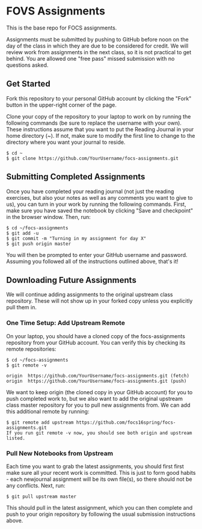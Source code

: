 # FOVS Assignments

This is the base repo for FOCS assignments.

Assignments must be submitted by pushing to GitHub before noon on the day of the class in which they are due to be considered for credit. We will review work from assignments in the next class, so it is not practical to get behind. You are allowed one "free pass" missed submission with no questions asked.

## Get Started

Fork this repository to your personal GitHub account by clicking the "Fork" button in the upper-right corner of the page.

Clone your copy of the repository to your laptop to work on by running the following commands (be sure to replace the username with your own). These instructions assume that you want to put the Reading Journal in your home directory (~). If not, make sure to modify the first line to change to the directory where you want your journal to reside.

```
$ cd ~
$ git clone https://github.com/YourUsername/focs-assignments.git
```

## Submitting Completed Assignments

Once you have completed your reading journal (not just the reading exercises, but also your notes as well as any comments you want to give to us), you can turn in your work by running the following commands. First, make sure you have saved the notebook by clicking "Save and checkpoint" in the browser window. Then, run:

```
$ cd ~/focs-assignments
$ git add -u
$ git commit -m "Turning in my assignment for day X"
$ git push origin master
```

You will then be prompted to enter your GitHub username and password. Assuming you followed all of the instructions outlined above, that's it!

## Downloading Future Assignments

We will continue adding assignments to the original upstream class repository. These will not show up in your forked copy unless you explicitly pull them in.

### One Time Setup: Add Upstream Remote

On your laptop, you should have a cloned copy of the focs-assignments repository from your GitHub account. You can verify this by checking its remote repositories:

```
$ cd ~/focs-assignments
$ git remote -v

origin  https://github.com/YourUsername/focs-assignments.git (fetch)
origin  https://github.com/YourUsername/focs-assignments.git (push)
```

We want to keep origin (the cloned copy in your GitHub account) for you to push completed work to, but we also want to add the original upstream class master repository for you to pull new assignments from. We can add this additional remote by running:

```
$ git remote add upstream https://github.com/focs16spring/focs-assignments.git
If you run git remote -v now, you should see both origin and upstream listed.
```

### Pull New Notebooks from Upstream

Each time you want to grab the latest assignments, you should first first make sure all your recent work is committed. This is just to form good habits - each newjournal assignment will be its own file(s), so there should not be any conflicts. Next, run:

```
$ git pull upstream master
```

This should pull in the latest assignment, which you can then complete and push to your origin repository by following the usual submission instructions above.
